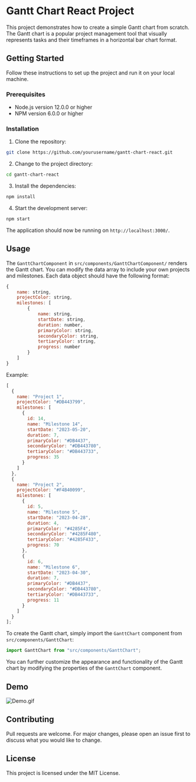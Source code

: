 # Gantt Chart React Project

This project demonstrates how to create a simple Gantt chart from scratch. The Gantt chart is a popular project management tool that visually represents tasks and their timeframes in a horizontal bar chart format.

## Getting Started

Follow these instructions to set up the project and run it on your local machine.

### Prerequisites

- Node.js version 12.0.0 or higher
- NPM version 6.0.0 or higher

### Installation

1. Clone the repository:

```bash
git clone https://github.com/yourusername/gantt-chart-react.git
```

2. Change to the project directory:

```bash
cd gantt-chart-react
```

3. Install the dependencies:

```bash
npm install
```

4. Start the development server:

```bash
npm start
```

The application should now be running on `http://localhost:3000/`.

## Usage

The `GanttChartComponent` in `src/components/GanttChartComponent/` renders the Gantt chart. You can modify the data array to include your own projects and milestones. Each data object should have the following format:

```js
{
    name: string,
    projectColor: string,
    milestones: [
        {
            name: string,
            startDate: string,
            duration: number,
            primaryColor: string,
            secondaryColor: string,
            tertiaryColor: string,
            progress: number
        }
    ]
}
```

Example:

```js
[
  {
    name: "Project 1",
    projectColor: "#DB443799",
    milestones: [
      {
        id: 14,
        name: "Milestone 14",
        startDate: "2023-05-20",
        duration: 7,
        primaryColor: "#DB4437",
        secondaryColor: "#DB443780",
        tertiaryColor: "#DB443733",
        progress: 35
      }
    ]
  },
  {
    name: "Project 2",
    projectColor: "#F4B40099",
    milestones: [
      {
        id: 5,
        name: "Milestone 5",
        startDate: "2023-04-28",
        duration: 4,
        primaryColor: "#4285F4",
        secondaryColor: "#4285F480",
        tertiaryColor: "#4285F433",
        progress: 70
      },
      {
        id: 6,
        name: "Milestone 6",
        startDate: "2023-04-30",
        duration: 7,
        primaryColor: "#DB4437",
        secondaryColor: "#DB443780",
        tertiaryColor: "#DB443733",
        progress: 11
      }
    ]
  }
];
```

To create the Gantt chart, simply import the `GanttChart` component from `src/components/GanttChart`:

```js
import GanttChart from "src/components/GanttChart";
```

You can further customize the appearance and functionality of the Gantt chart by modifying the properties of the `GanttChart` component.

## Demo

![Demo.gif](./Gantt-Chart-Demo.gif)

## Contributing

Pull requests are welcome. For major changes, please open an issue first to discuss what you would like to change.

## License

This project is licensed under the MIT License.

